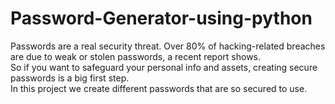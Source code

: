 # Password-Generator-using-python
Passwords are a real security threat. Over 80% of hacking-related breaches are due to weak or stolen passwords, a recent report shows.<br/>
So if you want to safeguard your personal info and assets, creating secure passwords is a big first step.<br/>
In this project we create different passwords that are so secured to use.
